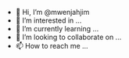 - 👋 Hi, I’m @mwenjahjim
- 👀 I’m interested in ...
- 🌱 I’m currently learning ...
- 💞️ I’m looking to collaborate on ...
- 📫 How to reach me ...

<!---
mwenjahjim/mwenjahjim is a ✨ special ✨ repository because its `README.md` (this file) appears on your GitHub profile.
You can click the Preview link to take a look at your changes.
--->
